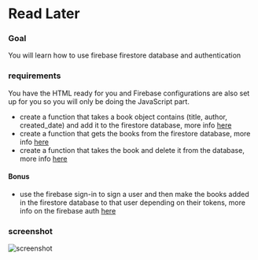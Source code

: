 # Read Later

### Goal

You will learn how to use firebase firestore database and authentication

### requirements

You have the HTML ready for you and Firebase configurations are also set up for you so you will only be doing the JavaScript part.

- create a function that takes a book object contains (title, author, created_date) and add it to the firestore database, more info [here](https://firebase.google.com/docs/firestore/manage-data/add-data#add_a_document)
- create a function that gets the books from the firestore database, more info [here](https://firebase.google.com/docs/firestore/query-data/get-data)
- create a function that takes the book and delete it from the database, more info [here](https://firebase.google.com/docs/firestore/manage-data/delete-data#delete_documents)

#### Bonus

- use the firebase sign-in to sign a user and then make the books added in the firestore database to that user depending on their tokens, more info on the firebase auth [here](https://firebase.google.com/docs/auth/web/firebaseui)

### screenshot

![screenshot](https://i.ibb.co/JF698VD/image.png)
